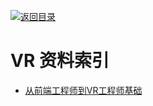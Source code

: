 [![返回目录](https://parg.co/UGo)](https://github.com/wxyyxc1992/Awesome-Links) 
 
 
# VR 资料索引

- [从前端工程师到VR工程师基础](https://zhuanlan.zhihu.com/p/24355583)